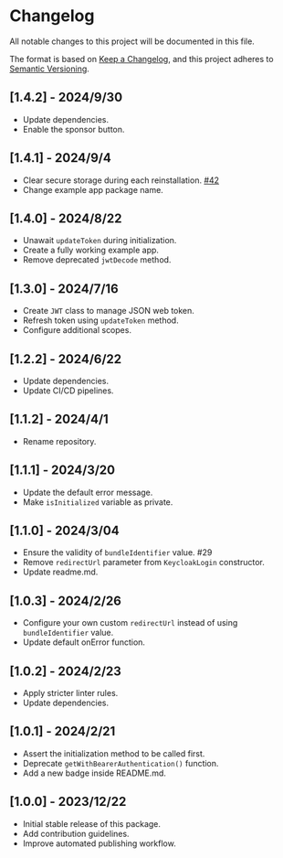 # Changelog
All notable changes to this project will be documented in this file.

The format is based on [Keep a Changelog](https://keepachangelog.com/en/1.1.0),
and this project adheres to [Semantic Versioning](https://semver.org/spec/v2.0.0.html).

## [1.4.2] - 2024/9/30

- Update dependencies.
- Enable the sponsor button.

## [1.4.1] - 2024/9/4

- Clear secure storage during each reinstallation. [#42](https://github.com/fa-fifi/keycloak_wrapper/issues/42)
- Change example app package name.

## [1.4.0] - 2024/8/22

- Unawait `updateToken` during initialization.
- Create a fully working example app.
- Remove deprecated `jwtDecode` method.

## [1.3.0] - 2024/7/16

- Create `JWT` class to manage JSON web token.
- Refresh token using `updateToken` method.
- Configure additional scopes.

## [1.2.2] - 2024/6/22

- Update dependencies.
- Update CI/CD pipelines.

## [1.1.2] - 2024/4/1

- Rename repository.

## [1.1.1] - 2024/3/20

- Update the default error message.
- Make `isInitialized` variable as private.

## [1.1.0] - 2024/3/04

- Ensure the validity of `bundleIdentifier` value. #29
- Remove `redirectUrl` parameter from `KeycloakLogin` constructor.
- Update readme.md.

## [1.0.3] - 2024/2/26

- Configure your own custom `redirectUrl` instead of using `bundleIdentifier` value.
- Update default onError function.

## [1.0.2] - 2024/2/23

- Apply stricter linter rules.
- Update dependencies.

## [1.0.1] - 2024/2/21

- Assert the initialization method to be called first.
- Deprecate `getWithBearerAuthentication()` function.
- Add a new badge inside README.md.

## [1.0.0] - 2023/12/22

- Initial stable release of this package.
- Add contribution guidelines.
- Improve automated publishing workflow.